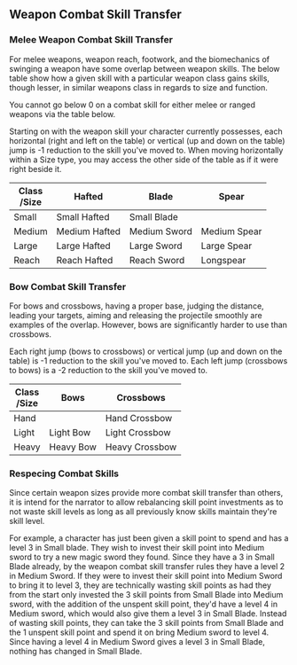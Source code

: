 ## Weapon Combat Skill Transfer

### Melee Weapon Combat Skill Transfer

For melee weapons, weapon reach, footwork, and the biomechanics of swinging a weapon have some overlap between weapon skills. The below table show how a given skill with a particular weapon class gains skills, though lesser, in similar weapons class in regards to size and function.

You cannot go below 0 on a combat skill for either melee or ranged weapons via the table below.

Starting on with the weapon skill your character currently possesses, each horizontal (right and left on the table) or vertical (up and down on the table) jump is -1 reduction to the skill you've moved to. When moving horizontally within a Size type, you may access the other side of the table as if it were right beside it.

| Class<br />/Size | Hafted         | Blade        | Spear        |
| ---------------- | -------------- | ------------ | ------------ |
| Small            | Small Hafted   | Small Blade |              |
| Medium           | Medium Hafted | Medium Sword | Medium Spear |
| Large            | Large Hafted  | Large Sword | Large Spear |
| Reach            | Reach Hafted  | Reach Sword  | Longspear    |

### Bow Combat Skill Transfer

For bows and crossbows, having a proper base, judging the distance, leading your targets,  aiming and releasing the projectile smoothly are examples of the overlap. However, bows are significantly harder to use than crossbows.

Each right jump (bows to crossbows) or vertical jump (up and down on the table) is -1 reduction to the skill you've moved to. Each left jump (crossbows to bows) is a -2 reduction to the skill you've moved to.

| Class<br />/Size | Bows      | Crossbows      |
| ---------------- | --------- | -------------- |
| Hand             |           | Hand Crossbow  |
| Light            | Light Bow | Light Crossbow |
| Heavy            | Heavy Bow | Heavy Crossbow |

### Respecing Combat Skills

Since certain weapon sizes provide more combat skill transfer than others, it is intend for the narrator to allow rebalancing skill point investments as to not waste skill levels as long as all previously know skills maintain they're skill level.

For example, a character has just been given a skill point to spend and has a level 3 in Small blade. They wish to invest their skill point into Medium sword to try a new magic sword they found. Since they have a 3 in Small Blade already, by the weapon combat skill transfer rules they have a level 2 in Medium Sword. If they were to invest their skill point into Medium Sword to bring it to level 3, they are technically wasting skill points as had they from the start only invested the 3 skill points from Small Blade into Medium sword, with the addition of the unspent skill point, they'd have a level 4 in Medium sword, which would also give them a level 3 in Small Blade. Instead of wasting skill points, they can take the 3 skill points from Small Blade and the 1 unspent skill point and spend it on bring Medium sword to level 4. Since having a level 4 in Medium Sword gives a level 3 in Small Blade, nothing has changed in Small Blade.
